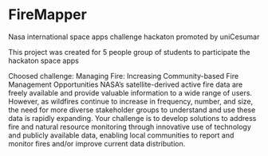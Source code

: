 # FireMapper

Nasa international space apps challenge hackaton promoted by uniCesumar


  This project was created for 5 people group of students to participate the hackaton space apps

Choosed challenge:
Managing Fire: Increasing Community-based Fire Management Opportunities
   NASA’s satellite-derived active fire data are freely available and provide valuable information to a wide range of users. However, as wildfires continue to increase in frequency, number, and size, the need for more diverse stakeholder groups to understand and use these data is rapidly expanding. Your challenge is to develop solutions to address fire and natural resource monitoring through innovative use of technology and publicly available data, enabling local communities to report and monitor fires and/or improve current data distribution.
